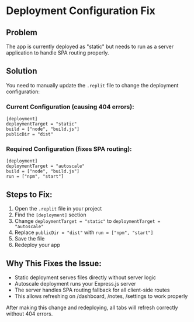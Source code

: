 # Deployment Configuration Fix

## Problem
The app is currently deployed as "static" but needs to run as a server application to handle SPA routing properly.

## Solution
You need to manually update the `.replit` file to change the deployment configuration:

### Current Configuration (causing 404 errors):
```
[deployment]
deploymentTarget = "static"
build = ["node", "build.js"]
publicDir = "dist"
```

### Required Configuration (fixes SPA routing):
```
[deployment]
deploymentTarget = "autoscale"
build = ["node", "build.js"]
run = ["npm", "start"]
```

## Steps to Fix:
1. Open the `.replit` file in your project
2. Find the `[deployment]` section
3. Change `deploymentTarget = "static"` to `deploymentTarget = "autoscale"`
4. Replace `publicDir = "dist"` with `run = ["npm", "start"]`
5. Save the file
6. Redeploy your app

## Why This Fixes the Issue:
- Static deployment serves files directly without server logic
- Autoscale deployment runs your Express.js server
- The server handles SPA routing fallback for all client-side routes
- This allows refreshing on /dashboard, /notes, /settings to work properly

After making this change and redeploying, all tabs will refresh correctly without 404 errors.